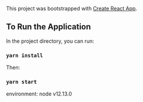 This project was bootstrapped with [Create React App](https://github.com/facebook/create-react-app).

## To Run the Application

In the project directory, you can run:

### `yarn install`

Then:

### `yarn start`

environment: 
node v12.13.0
